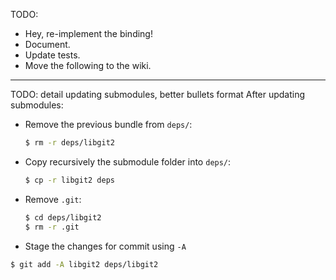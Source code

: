 TODO:

- Hey, re-implement the binding!
- Document.
- Update tests.
- Move the following to the wiki.

---

TODO: detail updating submodules, better bullets format
After updating submodules:

- Remove the previous bundle from `deps/`:

  ```bash
  $ rm -r deps/libgit2
  ```

- Copy recursively the submodule folder into `deps/`:

  ```bash
  $ cp -r libgit2 deps
  ```

- Remove `.git`:

  ```bash
  $ cd deps/libgit2
  $ rm -r .git
  ```

- Stage the changes for commit using `-A`

 ```bash
 $ git add -A libgit2 deps/libgit2
 ```
